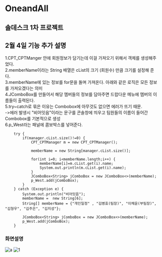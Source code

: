 # OneandAll

## 솔데스크 1차 프로젝트


## 2월 4일 기능 추가 설명
1.CPT_CPTManger 안에 회원정보가 담기는데 이걸 가져오기 위해서 객체를 생성해주었다.<br>
2.memberName이라는 String 배열은 cList의 크기 (회원수) 만큼 크기를 설정해 준다.<br>
3.memberName에 있는 정보를 for문을 돌며 가져온다. 아래와 같은 로직은 모든 정보를 가져오겠다는 의미<br>
4.JComboBox를 만들어서 해당 멤버들의 정보를 담아주면 드랍다운 메뉴에 멤버의 이름들이 출력된다.<br>
5.try~catch로 묶은 이유는 Combobox에 아무것도 없으면 에러가 뜨기 때문. <br>
->에러 발생시 "비어잇음"이라는 문구를 콘솔창에 띄우고 팀원들의 이름이 들어간 Combobox를 기본적으로 생성<br>
6.p_West라는 패널에 콤보박스를 넣어준다.<br>

		try {
			if(manager.cList.size()!=0) {
				CPT_CPTManager m = new CPT_CPTManager();
				
				memberName = new String[manager.cList.size()];
				
				for(int i=0; i<memberName.length;i++) {
					memberName[i]=m.cList.get(i).name;
					System.out.println(m.cList.get(i).name);
				}
				JComboBox<String> jComboBox = new JComboBox<>(memberName);
				p_West.add(jComboBox);
			}
		} catch (Exception e) {
			System.out.println("비어잇음");
			memberName =  new String[6];
			String[] memberName = {"개인일정" , "김병효(팀장)", "이채윤(부팀장)", "김형우", "김주은", "김지성"};
			
			JComboBox<String> jComboBox = new JComboBox<>(memberName);
			p_West.add(jComboBox);
		} 
### 화면설명		
		
![a](https://user-images.githubusercontent.com/96603612/216768655-1c1e7eb1-a714-40f3-9639-516901684d98.jpg)
![1](https://user-images.githubusercontent.com/96603612/216768660-ef5728dd-263f-4f91-bcd7-211c5516af95.jpg)

